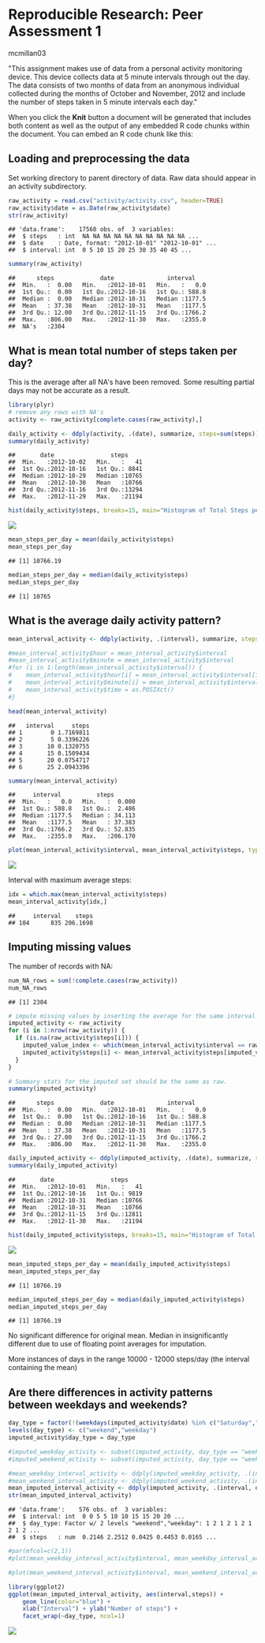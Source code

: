 # Reproducible Research: Peer Assessment 1
mcmillan03  

"This assignment makes use of data from a personal activity monitoring device. This device collects data at 5 minute intervals through out the day. The data consists of two months of data from an anonymous individual collected during the months of October and November, 2012 and include the number of steps taken in 5 minute intervals each day."

When you click the **Knit** button a document will be generated that includes both content as well as the output of any embedded R code chunks within the document. You can embed an R code chunk like this:


## Loading and preprocessing the data

Set working directory to parent directory of data. Raw data should appear in an activity subdirectory.

```r
raw_activity = read.csv("activity/activity.csv", header=TRUE)
raw_activity$date = as.Date(raw_activity$date)
str(raw_activity)
```

```
## 'data.frame':	17568 obs. of  3 variables:
##  $ steps   : int  NA NA NA NA NA NA NA NA NA NA ...
##  $ date    : Date, format: "2012-10-01" "2012-10-01" ...
##  $ interval: int  0 5 10 15 20 25 30 35 40 45 ...
```

```r
summary(raw_activity)
```

```
##      steps             date               interval     
##  Min.   :  0.00   Min.   :2012-10-01   Min.   :   0.0  
##  1st Qu.:  0.00   1st Qu.:2012-10-16   1st Qu.: 588.8  
##  Median :  0.00   Median :2012-10-31   Median :1177.5  
##  Mean   : 37.38   Mean   :2012-10-31   Mean   :1177.5  
##  3rd Qu.: 12.00   3rd Qu.:2012-11-15   3rd Qu.:1766.2  
##  Max.   :806.00   Max.   :2012-11-30   Max.   :2355.0  
##  NA's   :2304
```


## What is mean total number of steps taken per day?

This is the average after all NA's have been removed.  Some resulting partial days may not be accurate as a result.


```r
library(plyr)
# remove any rows with NA's
activity <- raw_activity[complete.cases(raw_activity),]

daily_activity <- ddply(activity, .(date), summarize, steps=sum(steps))
summary(daily_activity)
```

```
##       date                steps      
##  Min.   :2012-10-02   Min.   :   41  
##  1st Qu.:2012-10-16   1st Qu.: 8841  
##  Median :2012-10-29   Median :10765  
##  Mean   :2012-10-30   Mean   :10766  
##  3rd Qu.:2012-11-16   3rd Qu.:13294  
##  Max.   :2012-11-29   Max.   :21194
```

```r
hist(daily_activity$steps, breaks=15, main="Histogram of Total Steps per Day", xlab="steps/day")
```

![](./PA1_template_files/figure-html/daily_totals_histogram-1.png) 

```r
mean_steps_per_day = mean(daily_activity$steps)
mean_steps_per_day
```

```
## [1] 10766.19
```

```r
median_steps_per_day = median(daily_activity$steps)
median_steps_per_day
```

```
## [1] 10765
```


## What is the average daily activity pattern?


```r
mean_interval_activity <- ddply(activity, .(interval), summarize, steps=mean(steps))

#mean_interval_activity$hour = mean_interval_activity$interval
#mean_interval_activity$minute = mean_interval_activity$interval
#for (i in 1:length(mean_interval_activity$interval)) {
#    mean_interval_activity$hour[i] = mean_interval_activity$interval[i] %/% 100
#    mean_interval_activity$minute[i] = mean_interval_activity$interval[i] %% 100
#    mean_interval_activity$time = as.POSIXct()
#}

head(mean_interval_activity)
```

```
##   interval     steps
## 1        0 1.7169811
## 2        5 0.3396226
## 3       10 0.1320755
## 4       15 0.1509434
## 5       20 0.0754717
## 6       25 2.0943396
```

```r
summary(mean_interval_activity)
```

```
##     interval          steps        
##  Min.   :   0.0   Min.   :  0.000  
##  1st Qu.: 588.8   1st Qu.:  2.486  
##  Median :1177.5   Median : 34.113  
##  Mean   :1177.5   Mean   : 37.383  
##  3rd Qu.:1766.2   3rd Qu.: 52.835  
##  Max.   :2355.0   Max.   :206.170
```

```r
plot(mean_interval_activity$interval, mean_interval_activity$steps, type="l", xlab="Interval (HHMM)", ylab="Number of steps (avg.)", main="Average Steps per 5-Minute Interval")
```

![](./PA1_template_files/figure-html/average_daily_activity_pattern-1.png) 

Interval with maximum average steps:


```r
idx = which.max(mean_interval_activity$steps)
mean_interval_activity[idx,]
```

```
##     interval    steps
## 104      835 206.1698
```

## Imputing missing values

The number of records with NA:


```r
num_NA_rows = sum(!complete.cases(raw_activity))
num_NA_rows
```

```
## [1] 2304
```

```r
# impute missing values by inserting the average for the same interval
imputed_activity <- raw_activity
for (i in 1:nrow(raw_activity)) {
  if (is.na(raw_activity$steps[i])) {
    imputed_value_index <- which(mean_interval_activity$interval == raw_activity$interval[i])
    imputed_activity$steps[i] <- mean_interval_activity$steps[imputed_value_index]
  }  
}

# Summary stats for the imputed set should be the same as raw.
summary(imputed_activity)
```

```
##      steps             date               interval     
##  Min.   :  0.00   Min.   :2012-10-01   Min.   :   0.0  
##  1st Qu.:  0.00   1st Qu.:2012-10-16   1st Qu.: 588.8  
##  Median :  0.00   Median :2012-10-31   Median :1177.5  
##  Mean   : 37.38   Mean   :2012-10-31   Mean   :1177.5  
##  3rd Qu.: 27.00   3rd Qu.:2012-11-15   3rd Qu.:1766.2  
##  Max.   :806.00   Max.   :2012-11-30   Max.   :2355.0
```

```r
daily_imputed_activity <- ddply(imputed_activity, .(date), summarize, steps=sum(steps))
summary(daily_imputed_activity)
```

```
##       date                steps      
##  Min.   :2012-10-01   Min.   :   41  
##  1st Qu.:2012-10-16   1st Qu.: 9819  
##  Median :2012-10-31   Median :10766  
##  Mean   :2012-10-31   Mean   :10766  
##  3rd Qu.:2012-11-15   3rd Qu.:12811  
##  Max.   :2012-11-30   Max.   :21194
```

```r
hist(daily_imputed_activity$steps, breaks=15, main="Histogram of Total Steps per Day (with imputation)", xlab="steps/day")
```

![](./PA1_template_files/figure-html/imputed_histogram-1.png) 

```r
mean_imputed_steps_per_day = mean(daily_imputed_activity$steps)
mean_imputed_steps_per_day
```

```
## [1] 10766.19
```

```r
median_imputed_steps_per_day = median(daily_imputed_activity$steps)
median_imputed_steps_per_day
```

```
## [1] 10766.19
```

No significant difference for original mean.  Median in insignificantly different due to use of floating point averages for imputation.

More instances of days in the range 10000 - 12000 steps/day (the interval containing the mean)

## Are there differences in activity patterns between weekdays and weekends?


```r
day_type = factor(!(weekdays(imputed_activity$date) %in% c("Saturday","Sunday")))
levels(day_type) <- c("weekend","weekday")
imputed_activity$day_type = day_type

#imputed_weekday_activity <- subset(imputed_activity, day_type == "weekday")
#imputed_weekend_activity <- subset(imputed_activity, day_type == "weekend")

#mean_weekday_interval_activity <- ddply(imputed_weekday_activity, .(interval), summarize, steps=mean(steps))
#mean_weekend_interval_activity <- ddply(imputed_weekend_activity, .(interval), summarize, steps=mean(steps))
mean_imputed_interval_activity <- ddply(imputed_activity, .(interval, day_type), summarize, steps=mean(steps))
str(mean_imputed_interval_activity)
```

```
## 'data.frame':	576 obs. of  3 variables:
##  $ interval: int  0 0 5 5 10 10 15 15 20 20 ...
##  $ day_type: Factor w/ 2 levels "weekend","weekday": 1 2 1 2 1 2 1 2 1 2 ...
##  $ steps   : num  0.2146 2.2512 0.0425 0.4453 0.0165 ...
```

```r
#par(mfcol=c(2,1))
#plot(mean_weekday_interval_activity$interval, mean_weekday_interval_activity$steps, type="l", xlab="Interval (HHMM)", ylab="Number of steps (avg.)", main="Average Steps per 5-Minute Interval, Weekdays")

#plot(mean_weekend_interval_activity$interval, mean_weekend_interval_activity$steps, type="l", xlab="Interval (HHMM)", ylab="Number of steps (avg.)", main="Average Steps per 5-Minute Interval, Weekends")

library(ggplot2)
ggplot(mean_imputed_interval_activity, aes(interval,steps)) +
    geom_line(color="blue") +
    xlab("Interval") + ylab("Number of steps") +
    facet_wrap(~day_type, ncol=1)
```

![](./PA1_template_files/figure-html/daytype_plots-1.png) 

